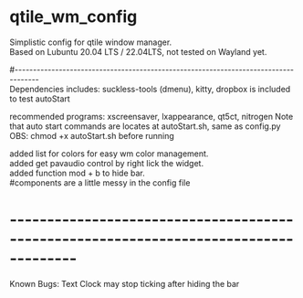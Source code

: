 # qtile_wm_config
Simplistic config for qtile window manager.  
Based on Lubuntu 20.04 LTS / 22.04LTS, not tested on Wayland yet.  

#------------------------------------------------------------------------------------  
Dependencies includes: suckless-tools (dmenu), kitty, dropbox is included to test autoStart  

recommended programs: xscreensaver, lxappearance, qt5ct, nitrogen
Note that auto start commands are locates at autoStart.sh, same as config.py  
OBS: chmod +x autoStart.sh before running 

added list for colors for easy wm color management.  
added get pavaudio control by right lick the widget.  
added function mod + b to hide bar.  
#components are a little messy in the config file

# -------------------------------------------------------------------------------------  
Known Bugs: Text Clock may stop ticking after hiding the bar
